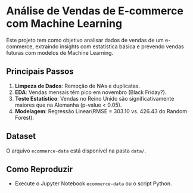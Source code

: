 # Análise de Vendas de E-commerce com Machine Learning

Este projeto tem como objetivo analisar dados de vendas de um e-commerce, extraindo insights com estatística básica e prevendo vendas futuras com modelos de Machine Learning.

## Principais Passos
1. **Limpeza de Dados**: Remoção de NAs e duplicatas.
2. **EDA**: Vendas mensais têm pico em novembro (Black Friday?).  
3. **Teste Estatístico**: Vendas no Reino Unido são significativamente maiores que na Alemanha (p-value < 0.05).  
4. **Modelagem**: Regressão Linear(RMSE = 303.10 vs. 426.43 do Random Forest).

## Dataset
O arquivo `ecommerce-data` está disponível na pasta `data/`.

## Como Reproduzir
- Execute o Jupyter Notebook `ecommerce-data` ou o script Python.
